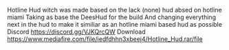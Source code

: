 Hotline Hud witch was made based on the lack (none) hud absed on hotline miami
Taking as base the DeesHud for the build
And changing everything next in the hud to make it similiar as an hotline miami based hud as possible
Discord
https://discord.gg/VJKQrcQW
Download
https://www.mediafire.com/file/iedfdhhn3xbeej4/Hotline_Hud.rar/file
